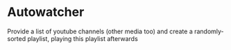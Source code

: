 # Autowatcher
Provide a list of youtube channels (other media too) and create a randomly-sorted playlist, playing this playlist afterwards
